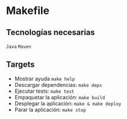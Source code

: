 # Makefile

## Tecnologías necesarias
`Java` `Maven`

## Targets
* Mostrar ayuda `make help`
* Descargar dependencias: `make deps`
* Ejecutar tests: `make test`
* Empaquetar la aplicación: `make build`
* Desplegar la aplicación: `make & make deploy`
* Parar la aplicación: `make stop`
